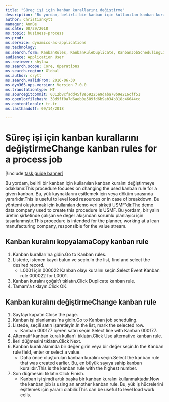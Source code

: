 ```yaml
--- 
title: "Süreç işi için kanban kurallarını değiştirme"
description: "Bu yordam, belirli bir kanban için kullanılan kanban kuralını değiştirmeye odaklanır."
author: ChristianRytt
manager: AnnBe
ms.date: 08/29/2018
ms.topic: business-process
ms.prod: 
ms.service: dynamics-ax-applications
ms.technology: 
ms.search.form: KanbanRules, KanbanRuleDuplicate, KanbanJobSchedulingListPage, LeanRuleReassignmentWizard, KanbanReassignRuleLookup
audience: Application User
ms.reviewer: shylaw
ms.search.scope: Core, Operations
ms.search.region: Global
ms.author: crytt
ms.search.validFrom: 2016-06-30
ms.dyn365.ops.version: Version 7.0.0
ms.translationtype: HT
ms.sourcegitcommit: 0312b8cfadd45f8e59225e9daba78b9e216cff51
ms.openlocfilehash: 38d9ff0a7d6aeb0a589fd6b9ab34b818c46644cc
ms.contentlocale: tr-tr
ms.lasthandoff: 09/14/2018

---
```

# <a name="change-kanban-rules-for-a-process-job"></a><span data-ttu-id="663cf-103">Süreç işi için kanban kurallarını değiştirme</span><span class="sxs-lookup"><span data-stu-id="663cf-103">Change kanban rules for a process job</span></span>

[!include [task guide banner](../../includes/task-guide-banner.md)]

<span data-ttu-id="663cf-104">Bu yordam, belirli bir kanban için kullanılan kanban kuralını değiştirmeye odaklanır.</span><span class="sxs-lookup"><span data-stu-id="663cf-104">This procedure focuses on changing the used kanban rule for a given kanban.</span></span> <span data-ttu-id="663cf-105">Bu, yük kaynaklarını eşitlemek için veya döküm sırasında yararlıdır.</span><span class="sxs-lookup"><span data-stu-id="663cf-105">This is useful to level load resources or in case of breakdown.</span></span> <span data-ttu-id="663cf-106">Bu yöntemi oluşturmak için kullanılan demo veri şirketi USMF'dir.</span><span class="sxs-lookup"><span data-stu-id="663cf-106">The demo data company used to create this procedure is USMF.</span></span> <span data-ttu-id="663cf-107">Bu yordam, bir yalın üretim şirketinde çalışan ve değer akışından sorumlu planlayıcı için tasarlanmıştır.</span><span class="sxs-lookup"><span data-stu-id="663cf-107">This procedure is intended for the planner, working at a lean manufacturing company, responsible for the value stream.</span></span>


## <a name="copy-kanban-rule"></a><span data-ttu-id="663cf-108">Kanban kuralını kopyalama</span><span class="sxs-lookup"><span data-stu-id="663cf-108">Copy kanban rule</span></span>
1. <span data-ttu-id="663cf-109">Kanban kuralları'na gidin.</span><span class="sxs-lookup"><span data-stu-id="663cf-109">Go to Kanban rules.</span></span>
2. <span data-ttu-id="663cf-110">Listede, istenen kaydı bulun ve seçin.</span><span class="sxs-lookup"><span data-stu-id="663cf-110">In the list, find and select the desired record.</span></span>
    * <span data-ttu-id="663cf-111">L0001 için 000022 Kanban olayı kuralını seçin.</span><span class="sxs-lookup"><span data-stu-id="663cf-111">Select Event Kanban rule 000022 for L0001.</span></span>  
3. <span data-ttu-id="663cf-112">Kanban kuralını çoğalt'ı tıklatın.</span><span class="sxs-lookup"><span data-stu-id="663cf-112">Click Duplicate kanban rule.</span></span>
4. <span data-ttu-id="663cf-113">Tamam'a tıklayın.</span><span class="sxs-lookup"><span data-stu-id="663cf-113">Click OK.</span></span>

## <a name="change-kanban-rule"></a><span data-ttu-id="663cf-114">Kanban kuralını değiştirme</span><span class="sxs-lookup"><span data-stu-id="663cf-114">Change kanban rule</span></span>
1. <span data-ttu-id="663cf-115">Sayfayı kapatın.</span><span class="sxs-lookup"><span data-stu-id="663cf-115">Close the page.</span></span>
2. <span data-ttu-id="663cf-116">Kanban işi planlaması'na gidin.</span><span class="sxs-lookup"><span data-stu-id="663cf-116">Go to Kanban job scheduling.</span></span>
3. <span data-ttu-id="663cf-117">Listede, seçili satırı işaretleyin.</span><span class="sxs-lookup"><span data-stu-id="663cf-117">In the list, mark the selected row.</span></span>
    * <span data-ttu-id="663cf-118">Kanban 000177 içeren satırı seçin.</span><span class="sxs-lookup"><span data-stu-id="663cf-118">Select line with Kanban 000177.</span></span>  
4. <span data-ttu-id="663cf-119">Alternatif kanban kuralı kullan'ı tıklatın.</span><span class="sxs-lookup"><span data-stu-id="663cf-119">Click Use alternative kanban rule.</span></span>
5. <span data-ttu-id="663cf-120">İleri düğmesini tıklatın.</span><span class="sxs-lookup"><span data-stu-id="663cf-120">Click Next.</span></span>
6. <span data-ttu-id="663cf-121">Kanban kuralı alanında bir değer girin veya bir değer seçin.</span><span class="sxs-lookup"><span data-stu-id="663cf-121">In the Kanban rule field, enter or select a value.</span></span>
    * <span data-ttu-id="663cf-122">Daha önce oluşturulan kanban kuralını seçin.</span><span class="sxs-lookup"><span data-stu-id="663cf-122">Select the kanban rule that was created earlier.</span></span> <span data-ttu-id="663cf-123">Bu, en büyük sayıya sahip kanban kuralıdır.</span><span class="sxs-lookup"><span data-stu-id="663cf-123">This is the kanban rule with the highest number.</span></span>  
7. <span data-ttu-id="663cf-124">Son düğmesini tıklatın.</span><span class="sxs-lookup"><span data-stu-id="663cf-124">Click Finish.</span></span>
    * <span data-ttu-id="663cf-125">Kanban işi şimdi artık başka bir kanban kuralını kullanmaktadır.</span><span class="sxs-lookup"><span data-stu-id="663cf-125">Now the kanban job is using an another kanban rule.</span></span> <span data-ttu-id="663cf-126">Bu, yük iş hücrelerini eşitlemek için yararlı olabilir.</span><span class="sxs-lookup"><span data-stu-id="663cf-126">This can be useful to level load work cells.</span></span>  



